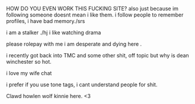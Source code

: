 HOW DO YOU EVEN WORK THIS FUCKING SITE? also just because im following someone doesnt mean i like them. i follow people to remember profiles, i have bad memory./srs

 i am a stalker ./hj i like watching drama


please rolepay with me i am desperate and dying here . 


i recently got back into TMC and some other shit, off topic but why is dean winchester so hot.


i love my wife chat


i prefer if you use tone tags, i cant understand people for shit.

Clawd howlen wolf kinnie here. <3
